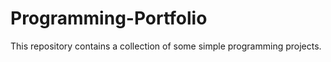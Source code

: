 # Programming-Portfolio

This repository contains a collection of some simple programming projects.
